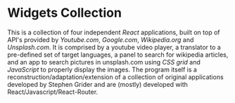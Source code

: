 # Widgets Collection

This is a collection of four independent _React_ applications, built on top of API's provided by _Youtube.com_, _Google.com_, _Wikipedia.org_ and _Unsplash.com_. It is comprised by a youtube video player, a translator to a pre-defined set of target languages, a panel to search for wikipedia articles, and an app to search pictures in unsplash.com using _CSS grid_ and _JavaScript_ to properly display the images. The program itself is a reconstruction/adaptation/extension of a collection of original applications developed by Stephen Grider and are (mostly) developed with React/Javascript/React-Router.
